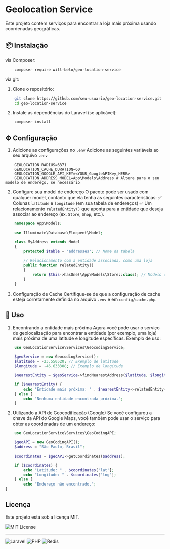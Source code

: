 # Geolocation Service

Este projeto contém serviços para encontrar a loja mais próxima usando coordenadas geográficas.

## 📦 Instalação

via Composer:
```bash
    composer require will-belo/geo-location-service
```

via git:
1. Clone o repositório:
```sh
    git clone https://github.com/seu-usuario/geo-location-service.git
    cd geo-location-service
```

2. Instale as dependências do Laravel (se aplicável):
```sh
    composer install
```

## ⚙️ Configuração

1. Adicione as configurações no ```.env```
Adicione as seguintes variáveis ao seu arquivo ```.env```
```env
    GEOLOCATION_RADIUS=6371
    GEOLOCATION_CACHE_DURATION=60
    GEOLOCATION_GOOGLE_API_KEY=<YOUR_GoogleAPIKey_HERE>
    GEOLOCATION_ADDRESS_MODEL=App\Models\Address # Altere para o seu modelo de endereço, se necessário
```

2. Configure sua model de endereço
O pacote pode ser usado com qualquer model, contanto que ela tenha as seguintes características:
✅ Colunas ```latitude``` e ```longitude``` (em sua tabela de endereços)
✅ Um relacionamento ```relatedEntity()``` que aponta para a entidade que deseja associar ao endereço (ex. ```Store```, ```Shop```, etc.).
```php
    namespace App\Models;

    use Illuminate\Database\Eloquent\Model;

    class MyAddress extends Model
    {
        protected $table = 'addresses'; // Nome da tabela

        // Relacionamento com a entidade associada, como uma loja
        public function relatedEntity()
        {
            return $this->hasOne(\App\Models\Store::class); // Modelo que você deseja associar
        }
    }
```
3. Configuração de Cache
Certifique-se de que a configuração de cache esteja corretamente definida no arquivo ```.env``` e em ```config/cache.php```.

## 🚀 Uso

1. Encontrando a entidade mais próxima
Agora você pode usar o serviço de geolocalização para encontrar a entidade (por exemplo, uma loja) mais próxima de uma latitude e longitude específicas.
Exemplo de uso:
```php
    use GeoLocationService\Services\GeocodingService;

    $geoService = new GeocodingService();
    $latitude = -23.550520; // Exemplo de latitude
    $longitude = -46.633308; // Exemplo de longitude

    $nearestEntity = $geoService->findNearestAddress($latitude, $longitude);

    if ($nearestEntity) {
        echo "Entidade mais próxima: " . $nearestEntity->relatedEntity->name;
    } else {
        echo "Nenhuma entidade encontrada próxima.";
    }
```

2. Utilizando a API de Geocodificação (Google)
Se você configurou a chave da API do Google Maps, você também pode usar o serviço para obter as coordenadas de um endereço:
```php
    use GeoLocationService\Services\GeoCodingAPI;

    $geoAPI = new GeoCodingAPI();
    $address = "São Paulo, Brasil";

    $coordinates = $geoAPI->getCoordinates($address);

    if ($coordinates) {
        echo "Latitude: " . $coordinates['lat'];
        echo "Longitude: " . $coordinates['lng'];
    } else {
        echo "Endereço não encontrado.";
}
```

## Licença

Este projeto está sob a licença MIT.


![MIT License](https://img.shields.io/badge/License-MIT-green.svg) 

---


![Laravel](https://img.shields.io/badge/Laravel-FF2D20?style=for-the-badge&logo=laravel&logoColor=white) ![PHP](https://img.shields.io/badge/PHP-777BB4?style=for-the-badge&logo=php&logoColor=white) ![Redis](https://img.shields.io/badge/redis-%23DD0031.svg?style=for-the-badge&logo=redis&logoColor=white)
